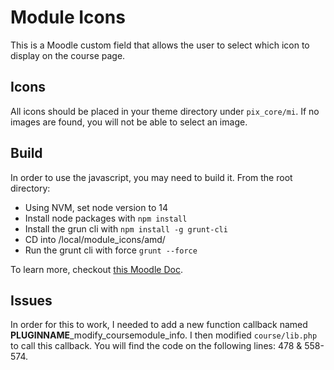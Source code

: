# Module Icons

This is a Moodle custom field that allows the user to select which icon to display on the course page.

## Icons

All icons should be placed in your theme directory under `pix_core/mi`.  If no images are found, you will not be able to select an image.

## Build

In order to use the javascript, you may need to build it.  From the root directory:

- Using NVM, set node version to 14
- Install node packages with `npm install`
- Install the grun cli with `npm install -g grunt-cli`
- CD into /local/module_icons/amd/
- Run the grunt cli with force `grunt --force`

To learn more, checkout [this Moodle Doc](https://docs.moodle.org/dev/Javascript_Modules).

## Issues

In order for this to work, I needed to add a new function callback named **PLUGINNAME**_modify_coursemodule_info.  I then modified `course/lib.php` to call this callback.  You will find the code on the following lines: 478 & 558-574.
